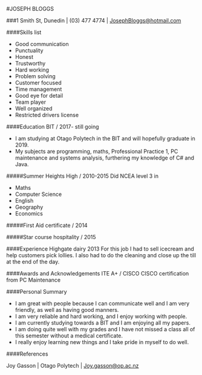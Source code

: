 #JOSEPH BLOGGS

###1 Smith St, Dunedin | (03) 477 4774 | JosephBloggs@hotmail.com

####Skills list
* Good communication
*	Punctuality
*	Honest
*	Trustworthy
*	Hard working
*	Problem solving
*	Customer focused
*	Time management
*	Good eye for detail
*	Team player
*	Well organized
*	Restricted drivers license

####Education
BIT / 2017- still going
* I am studying at Otago Polytech in the BIT and will hopefully graduate in 2019. 
* My subjects are programming, maths, Professional Practice 1, PC maintenance and systems analysis, furthering my knowledge of C# and Java.

#####Summer Heights High / 2010-2015
Did NCEA level 3 in
*	Maths
*	Computer Science
*	English
*	Geography
*	Economics

#####First Aid certificate / 2014

#####Star course hospitality / 2015

####Experience
Highgate dairy
2013
For this job I had to sell icecream and help customers pick lollies. I also had to do the cleaning and close up the till at the end of the day.

####Awards and Acknowledgements
ITE A+ / CISCO
CISCO certification from PC Maintenance

####Personal Summary
* I am great with people because I can communicate well and I am very friendly, as well as having good manners. 
* I am very reliable and hard working, and I enjoy working with people.
* I am currently studying towards a BIT and I am enjoying all my papers. 
* I am doing quite well with my grades and I have not missed a class all of this semester without a medical certificate. 
* I really enjoy learning new things and I take pride in myself to do well.

####References

Joy Gasson | 
Otago Polytech | 
Joy.gasson@op.ac.nz
